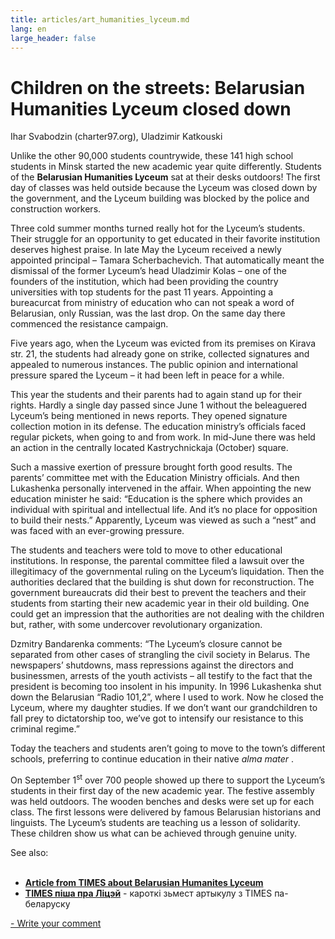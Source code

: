 ```yaml
---
title: articles/art_humanities_lyceum.md 
lang: en
large_header: false
---
```



<h1 id="children-on-the-streets-belarusian-humanities-lyceum-closed-down">Children on the streets: Belarusian Humanities Lyceum closed down</h1>

Ihar Svabodzin (charter97.org), Uladzimir Katkouski


Unlike the other 90,000 students countrywide, these 141 high school students in Minsk started the new academic year quite differently. Students of the <strong>Belarusian Humanities Lyceum</strong> sat at their desks outdoors! The first day of classes was held outside because the Lyceum was closed down by the government, and the Lyceum building was blocked by the police and construction workers.


Three cold summer months turned really hot for the Lyceum’s students. Their struggle for an opportunity to get educated in their favorite institution deserves highest praise. In late May the Lyceum received a newly appointed principal – Tamara Scherbachevich. That automatically meant the dismissal of the former Lyceum’s head Uladzimir Kolas – one of the founders of the institution, which had been providing the country universities with top students for the past 11 years. Appointing a bureacurcat from ministry of education who can not speak a word of Belarusian, only Russian, was the last drop. On the same day there commenced the resistance campaign.


Five years ago, when the Lyceum was evicted from its premises on Kirava str. 21, the students had already gone on strike, collected signatures and appealed to numerous instances. The public opinion and international pressure spared the Lyceum – it had been left in peace for a while.


This year the students and their parents had to again stand up for their rights. Hardly a single day passed since June 1 without the beleaguered Lyceum’s being mentioned in news reports. They opened signature collection motion in its defense. The education ministry’s officials faced regular pickets, when going to and from work. In mid-June there was held an action in the centrally located Kastrychnickaja (October) square.


Such a massive exertion of pressure brought forth good results. The parents’ committee met with the Education Ministry officials. And then Lukashenka personally intervened in the affair. When appointing the new education minister he said: “Education is the sphere which provides an individual with spiritual and intellectual life. And it’s no place for opposition to build their nests.” Apparently, Lyceum was viewed as such a “nest” and was faced with an ever-growing pressure.


The students and teachers were told to move to other educational institutions. In response, the parental committee filed a lawsuit over the illegitimacy of the governmental ruling on the Lyceum’s liquidation. Then the authorities declared that the building is shut down for reconstruction. The government bureaucrats did their best to prevent the teachers and their students from starting their new academic year in their old building. One could get an impression that the authorities are not dealing with the children but, rather, with some undercover revolutionary organization.


Dzmitry Bandarenka comments: “The Lyceum’s closure cannot be separated from other cases of strangling the civil society in Belarus. The newspapers’ shutdowns, mass repressions against the directors and businessmen, arrests of the youth activists – all testify to the fact that the president is becoming too insolent in his impunity. In 1996 Lukashenka shut down the Belarusian “Radio 101,2”, where I used to work. Now he closed the Lyceum, where my daughter studies. If we don’t want our grandchildren to fall prey to dictatorship too, we’ve got to intensify our resistance to this criminal regime.”


Today the teachers and students aren’t going to move to the town’s different schools, preferring to continue education in their native  *alma mater* .


On September 1<sup>st</sup> over 700 people showed up there to support the Lyceum’s students in their first day of the new academic year. The festive assembly was held outdoors. The wooden benches and desks were set up for each class. The first lessons were delivered by famous Belarusian historians and linguists. The Lyceum’s students are teaching us a lesson of solidarity. These children show us what can be achieved through genuine unity.


See also:<br />
<br />
- <strong><a href="articles/art_youth_rebellion.html">Article from TIMES about Belarusian Humanites Lyceum</a></strong><br />
- <strong><a href="http://www.svaboda.org/news/articles/2003/09/20030909160956.html">TIMES піша пра Ліцэй</a></strong> - кароткі зьмест артыкулу з TIMES па-беларуску


<span class="small"><a href="gb_add.html?ref=http%3A%2F%2Fwww%2Epravapis%2Eorg%2Fart%5Fhumanities%5Flyceum%2Easp">- Write your comment</a></span>

